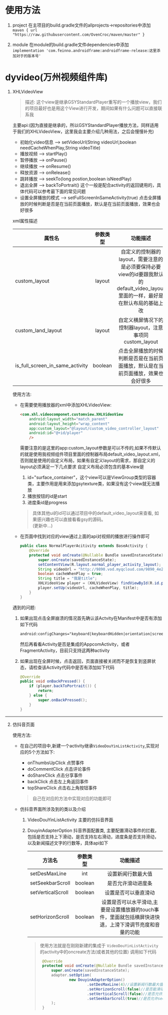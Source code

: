 # 使用方法
1. project
在主项目的build.gradle文件的allprojects->repositories中添加<br>
`maven {
    url "https://raw.githubusercontent.com/OvenCroc/maven/master"
}`

2. module
在module的build.gradle文件dependencies中添加<br>
`implementation 'com.feinno.androidframe:androidframe-release:这里添加对于的版本号'`



# **dyvideo(万州视频组件库)**

1. XHLVideoView
    >描述:
    >这个view是继承GSYStandardPlayer重写的一个播放view，我们的项目最好也是用这个View进行开发，期间如果有什么问题可以直接联系我

    主要api:(因为直接是继承的，所以GSYStandardPlayer播放方法，同样适用于我们的XHLVideoView，这里我会主要介绍几种用法，之后会慢慢补充)
    * 初始化video信息 --> setVideoUrl(String videoUrl,boolean needCacheWhenPlay,String videoTitle)
    * 播放视频  -->  startPlay()
    * 暂停播放  --> onPause()
    * 继续播放  --> onResume()
    * 释放资源  --> onRelease()
    * 跳转播放  --> seekTo(long postion,boolean isNeedPlay)
    * 退出全屏  --> backToPortrait()  这个一般是配合activity的返回键用的，具体代码可以参考最下面的常见问题
    * 设置全屏播放的模式 --> setFullScreenInSameActivity(true) 点击全屏播放的时候判断是否是在当前页面播放，默认是在当前页面播放，效果也会好很多

    xml属性描述

    | 属性名        | 参数类型   |  功能描述  |
    | --------   | :-----:  | :----:  |
    | custom_layout| layout   |    自定义的控制器的layout，需要注意的是必须要保持必要view的id要跟我默认的default_video_layout里面的一样，最好是在默认布局的基础上改    |
    | custom_land_layout| layout |   自定义横屏情况下的控制器layout，注意事项同custom_layout   |
    | is_full_screen_in_same_activity|    boolean    |  点击全屏播放的时候判断是否是在当前页面播放，默认是在当前页面播放，效果也会好很多  |

    使用方法:

    * 在需要使用播放器的xml中添加XHLVideoView:

        ```html
        <com.xhl.videocomponet.customview.XHLVideoView
            android:layout_width="match_parent"
            android:layout_height="wrap_content"
            app:custom_layout="@layout/custom_video_controller_layout"
            android:id="@+id/player"
            />
        ```
        需要注意的是这里的app:custom_layout参数是可以不传的,如果不传默认的就是使用我视频组件项目里面的控制器布局default_video_layout.xml，否则就是使用的自定义布局，如果有自定义layout的需求，那自定义的layout必须满足一下几点要求
        自定义布局必须包含的基本view是
       1. id="surface_container"，这个view可以是ViewGroup类型的容器类，主要作用是用来添加gsytexture类，如果没有这个view就无法播放
       2. 播放按钮的id是start
       3. 进度条id是progress

        >具体其他ui的id可以通过项目中的default_video_layout来查看, 如果感兴趣也可以直接看看gsy的源码。  
        (更新中...)

    * 在页面中找到对应的view通过上面的api对视频的播放进行操作即可
        ```java
        public class NormalPlayerAcitivity extends BaseActivity {
            @Override
            protected void onCreate(@Nullable Bundle savedInstanceState) {
                super.onCreate(savedInstanceState);
                setContentView(R.layout.normal_player_activity_layout);
                String videoUrl = "http://9890.vod.myqcloud.com/9890_4e292f9a3dd011e6b4078980237cc3d3.f20.mp4";
                boolean cacheWhenPlay = true;
                String title = "我是title";
                XHLVideoView player = (XHLVideoView) findViewById(R.id.player);
                player.setUp(videoUrl, cacheWhenPlay, title);
            }
        }
        ```

     遇到的问题:
   1. 如果出现点击全屏崩溃的情况首先确认该Actvity在Manifest中是否有添加如下代码
        ```html
        android:configChanges="keyboard|keyboardHidden|orientation|screenSize|screenLayout|smallestScreenSize|uiMode"
        ```
      然后再看看Activity是否是集成的AppcomActivity，或者FragmentActivity，目前只支持这两种activity
   2. 如果出现在全屏时候，点击返回，页面直接被关闭而不是恢复到竖屏状态，请检查该Activity代码中是否有添加如下代码

        ```java
        @Override
        public void onBackPressed() {
            if (player.backToPortrait()) {
                return;
            } else {
                super.onBackPressed();
            }
        } 
         ```
---
2. 仿抖音页面

   使用方法:

   * 在自己的项目中,新建一个activity继承`VideoDouYinListActivity`,实现对应的5个方法如下:

      * onThumbsUpClick  点赞事件
      * doCommentClick  点击评论事件
      * doShareClick 点击分享事件
      * backClick 点击左上角返回事件
      * topShareClick 点击右上角按钮事件

      > 自己在对应的方法中实现对应的功能即可

   * 仿抖音界面所涉及到的类以及介绍

     1.  VideoDouYinListActivity 主要的仿抖音界面
     2.  DouyinAdapterOption 抖音界面配置类, 主要配置滑动事件的拦截，包括是否支持上下滑动，是否支持左右滑动，进度条是否支持滑动，以及新闻描述文字的行数等，具体api如下

            | 方法名        | 参数类型   |  功能描述  |
            | --------   | :-----:  | :----:  |
            | setDesMaxLine| int   |    设置新闻行数最大值   |
            | setSeekbarScroll| boolean |   是否允许滑动进度条   |
            | setVerticalScroll|    boolean    |  设置是否可以垂直滑动  |
            | setHorizonScroll |    boolean    |  设置是否可以水平滑动,主要是设置播放器的touch事件，里面就包括横屏快进快退，上滑下滑调节亮度和音量的功能  |
            > 使用方法就是在刚刚新建的集成于 `VideoDouYinListActivity` 的activity中的oncreate方法(或者其他的位置) 调用如下代码
            >   ```java
            >    @Override
            >    protected void onCreate(@Nullable Bundle savedInstanceState) {
            >        super.onCreate(savedInstanceState);
            >        adapter.setOption(
            >                new DouyinAdapterOption()
            >                        .setDesMaxLine(4)//设置新闻行数最大值
            >                        .setHorizonScroll(false)//是否能滑动快进,调声量
            >                        .setVerticalScroll(false)//是否允许竖直方向滑动
            >                        .setSeekbarScroll(true)//是否允许seekbar滑动
            >        );
            >    }

